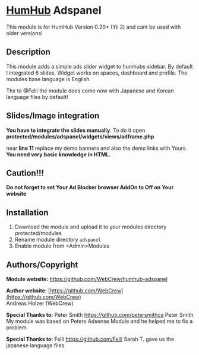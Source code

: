 # [HumHub](https://github.com/humhub/humhub) Adspanel

This module is for HumHub Version 0.20+ (Yii 2) and cant be used with older versions!

## Description

This module adds a simple ads slider widget to humhubs sidebar.  By default I integrated 6 slides.
Widget works on spaces, dashboard and profile. The modules base language is English.

Thx to @Felli the module does come now with Japanese and Korean language files by default!


## Slides/Image integration
**You have to integrate the slides manually**. 
To do it open **protected/modules/adspanel/widgets/views/adframe.php** 

near **line 11** replace my demo banners and also the demo links with Yours.
**You need very basic knowledge in HTML.**

## Caution!!!
**Do not forget to set Your Ad Blocker browser AddOn to Off on Your website**


## Installation
1. Download the module and upload it to your modules directory protected/modules
2. Rename module directory ```adspanel```
3. Enable module from >Admin>Modules


## Authors/Copyright

__Module website:__ <https://github.com/WebCrew/humhub-adspanel>  

__Author website:__ [https://github.com/WebCrew](https://github.com/WebCrew)    
                    Andreas Holzer (WebCrew)


__Special Thanks to:__ Peter Smith https://github.com/petersmithca
                       Peter Smith My module was based on Peters Adsense Module and he helped me to fix a problem.
                       
                       
__Special Thanks to:__ Felli https://github.com/Felli
                       Sarah T. gave us the japanese language files
                       
